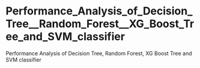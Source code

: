 # Performance_Analysis_of_Decision_Tree__Random_Forest__XG_Boost_Tree_and_SVM_classifier
Performance Analysis of Decision Tree, Random Forest, XG Boost Tree and SVM classifier
